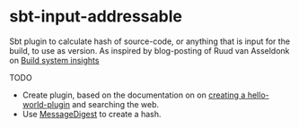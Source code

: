 # sbt-input-addressable
Sbt plugin to calculate hash of source-code, or anything that is input for the build, to use as version. As inspired by blog-posting of Ruud van Asseldonk on [Build system insights](https://ruudvanasseldonk.com/2018/09/03/build-system-insights)

TODO
* Create plugin, based on the documentation on on [creating a hello-world-plugin](https://www.scala-sbt.org/1.x/docs/Plugins.html#Creating+an+auto+plugin) and searching the web.
* Use [MessageDigest](https://docs.oracle.com/javase/8/docs/api/java/security/MessageDigest.html) to create a hash. 
